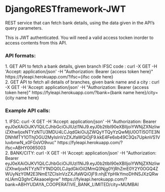 # DjangoRESTframework-JWT



REST service that can fetch bank details, using the data given in the API’s query parameters.

This is JWT authenticated. You will need a valid access tocken inorder to access contents from this API.



<h3>API formats:</h3>
1. GET API to fetch a bank details, given branch IFSC code :  	curl -X GET -H 'Accept: application/json' -H "Authorization: Bearer {access token here}" https://fyleapi.herokuapp.com/?ifsc={ifsc code here} <br>
2. GET API to fetch all details of branches, given bank name and a city :    curl -X GET -H 'Accept: application/json' -H "Authorization: Bearer {access token here}"  https://fyleapi.herokuapp.com/?bank={bank name here}/city={city name here}



<h3>Example API calls:</h3>
1. IFSC:	curl -X GET -H 'Accept: application/json' -H "Authorization: Bearer eyJ0eXAiOiJKV1QiLCJhbGciOiJIUzI1NiJ9.eyJ0b2tlbl90eXBlIjoiYWNjZXNzIiwiZXhwIjoxNTYzNTU3MDU4LCJqdGkiOiJjZWQyYTQyYzQwMjU0OTI5OTE3NDNhMTY1OThjOGU2MyIsInVzZXJfaWQiOjF9.kkE4Fe6xb49C3Qs7UpknVS1VluvbnwN_x0FGsVO9vuc" https://fyleapi.herokuapp.com/?ifsc=ABHY0065003 <br>
2. BANK/CITY: curl -X GET -H 'Accept: application/json' -H "Authorization: Bearer eyJ0eXAiOiJKV1QiLCJhbGciOiJIUzI1NiJ9.eyJ0b2tlbl90eXBlIjoiYWNjZXNzIiwiZXhwIjoxNTYzNTY1NDQ0LCJqdGkiOiI2MmQ3Njg0YjRhZmE0Y2Y0OGQ4ZWUyNzY0M2E3NmE1ZCIsInVzZXJfaWQiOjF9.nhjEYpHIkYmoDHNSJXzQRwnLlAmQ3ghrCAkaaoelgvw" https://fyleapi.herokuapp.com/?bank=ABHYUDAYA_COOPERATIVE_BANK_LIMITED/city=MUMBAI <br>





